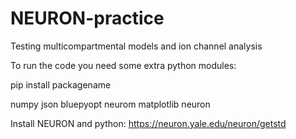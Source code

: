 # NEURON-practice
Testing multicompartmental models and ion channel analysis

To run the code you need some extra python modules:

pip install packagename

numpy
json
bluepyopt
neurom
matplotlib
neuron

Install NEURON and python: https://neuron.yale.edu/neuron/getstd



